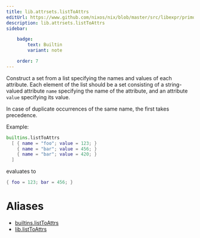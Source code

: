 ```yaml
---
title: lib.attrsets.listToAttrs
editUrl: https://www.github.com/nixos/nix/blob/master/src/libexpr/primops.cc
description: lib.attrsets.listToAttrs
sidebar:

    badge:
        text: Builtin
        variant: note

    order: 7
---
```


Construct a set from a list specifying the names and values of each
attribute. Each element of the list should be a set consisting of a
string-valued attribute `name` specifying the name of the attribute,
and an attribute `value` specifying its value.

In case of duplicate occurrences of the same name, the first
takes precedence.

Example:

```nix
builtins.listToAttrs
  [ { name = "foo"; value = 123; }
    { name = "bar"; value = 456; }
    { name = "bar"; value = 420; }
  ]
```

evaluates to

```nix
{ foo = 123; bar = 456; }
```


# Aliases

- [builtins.listToAttrs](/nix-doc-comments/reference/builtins/builtins-listtoattrs)
- [lib.listToAttrs](/nix-doc-comments/reference/lib/lib-listtoattrs)


